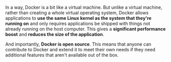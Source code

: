 In a way, Docker is a bit like a virtual machine. But unlike a virtual machine, 
rather than creating a whole virtual operating system, Docker allows applications 
to **use the same Linux kernel as the system that they're running on** and only requires 
applications be shipped with things not already running on the host computer.
This gives a **significant performance boost** and **reduces the size of the application**.

And importantly, **Docker is open source**. This means that anyone can contribute to Docker 
and extend it to meet their own needs if they need additional features that aren't available
 out of the box.
